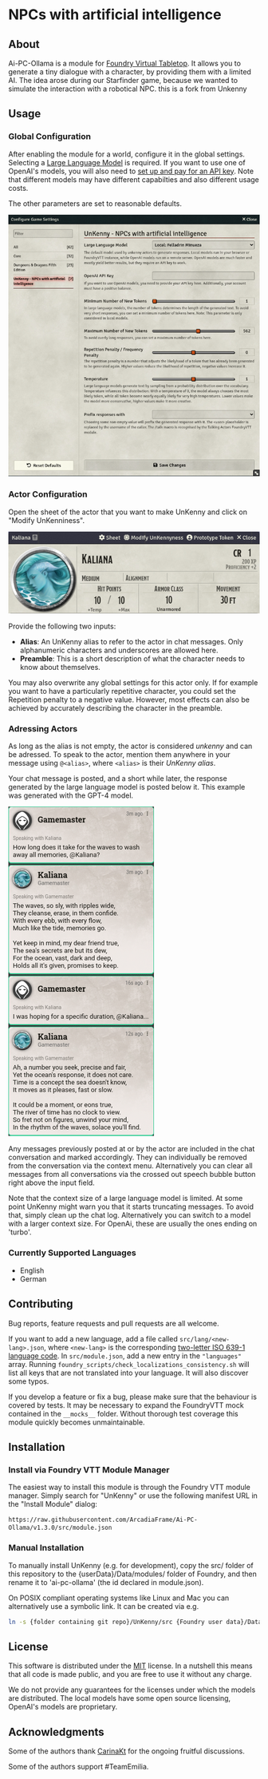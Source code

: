 #  NPCs with artificial intelligence

## About

Ai-PC-Ollama is a module for [Foundry Virtual Tabletop](https://foundryvtt.com/). It allows you to generate a tiny dialogue with a character, by providing them with a limited AI. The idea arose during our Starfinder game, because we wanted to simulate the interaction with a robotical NPC. this is a fork from Unkenny



## Usage

### Global Configuration

After enabling the module for a world, configure it in the global settings. Selecting a [Large Language Model](https://en.wikipedia.org/wiki/Large_language_model) is required. If you want to use one of OpenAI's models, you will also need to [set up and pay for an API key](https://blog.streamlit.io/beginners-guide-to-openai-api/). Note that different models may have different capabilties and also different usage costs.

The other parameters are set to reasonable defaults.

![UnKenny Game Settings](https://raw.githubusercontent.com/thecomamba/unkenny/main/img/game_settings.png)

### Actor Configuration

Open the sheet of the actor that you want to make UnKenny and click on "Modify UnKenniness".

![Actor Sheet](https://raw.githubusercontent.com/thecomamba/unkenny/main/img/actor_sheet.png)

Provide the following two inputs:
* __Alias__: An UnKenny alias to refer to the actor in chat messages. Only alphanumeric characters and underscores are allowed here.
* __Preamble__: This is a short description of what the character needs to know about themselves.

You may also overwrite any global settings for this actor only. If for example you want to have a particularly repetitive character, you could set the Repetition penalty to a negative value. However, most effects can also be achieved by accurately describing the character in the preamble.



### Adressing Actors

As long as the alias is not empty, the actor is considered *unkenny* and can be adressed. To speak to the actor, mention them anywhere in your message using `@<alias>`, where `<alias>` is their *UnKenny alias*.

Your chat message is posted, and a short while later, the response generated by the large language model is posted below it. This example was generated with the GPT-4 model.

![Dialogue](https://raw.githubusercontent.com/thecomamba/unkenny/main/img/chat_dialogue.png)

Any messages previously posted at or by the actor are included in the chat conversation and marked accordingly. They can individually be removed from the conversation via the context menu. Alternatively you can clear all messages from all conversations via the crossed out speech bubble button right above the input field.

Note that the context size of a large language model is limited. At some point UnKenny might warn you that it starts truncating messages. To avoid that, simply clean up the chat log. Alternatively you can switch to a model with a larger context size. For OpenAi, these are usually the ones ending on 'turbo'.

### Currently Supported Languages

- English
- German

## Contributing

Bug reports, feature requests and pull requests are all welcome.

If you want to add a new language, add a file called `src/lang/<new-lang>.json`, where `<new-lang>` is the corresponding [two-letter ISO 639-1 language code](https://en.wikipedia.org/wiki/List_of_ISO_639-1_codes). In `src/module.json`, add a new entry in the `"languages"` array. Running `foundry_scripts/check_localizations_consistency.sh` will list all keys that are not translated into your language. It will also discover some typos.

If you develop a feature or fix a bug, please make sure that the behaviour is covered by tests. It may be necessary to expand the FoundryVTT mock contained in the `__mocks__` folder. Without thorough test coverage this module quickly becomes unmaintainable.

## Installation

### Install via Foundry VTT Module Manager

The easiest way to install this module is through the Foundry VTT module manager. Simply search for "UnKenny" or use the following manifest URL in the "Install Module" dialog:

```
https://raw.githubusercontent.com/ArcadiaFrame/Ai-PC-Ollama/v1.3.0/src/module.json
```

### Manual Installation

To manually install UnKenny (e.g. for development), copy the src/ folder of this repository to the {userData}/Data/modules/ folder of Foundry, and then rename it to 'ai-pc-ollama' (the id declared in module.json).

On POSIX compliant operating systems like Linux and Mac you can alternatively use a symbolic link. It can be created via e.g.

```bash
ln -s {folder containing git repo}/UnKenny/src {Foundry user data}/Data/modules/ai-pc-ollama
```

## License

This software is distributed under the [MIT](https://choosealicense.com/licenses/mit/) license. In a nutshell this means that all code is made public, and you are free to use it without any charge.

We do not provide any guarantees for the licenses under which the models are distributed. The local models have some open source licensing, OpenAI's models are proprietary.

## Acknowledgments

Some of the authors thank [CarinaKt](https://github.com/CarinaKt) for the ongoing fruitful discussions.

Some of the authors support #TeamEmilia.
